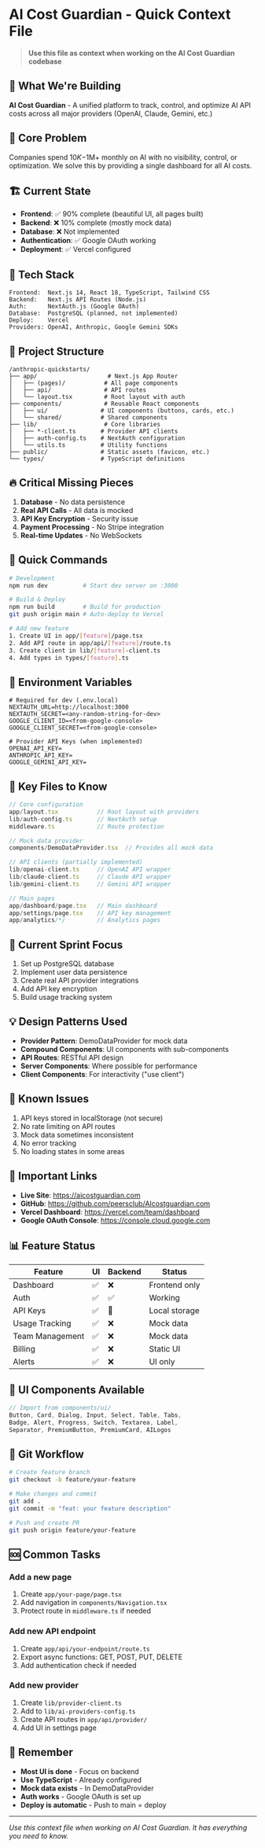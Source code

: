 # AI Cost Guardian - Quick Context File

> **Use this file as context when working on the AI Cost Guardian codebase**

## 🎯 What We're Building
**AI Cost Guardian** - A unified platform to track, control, and optimize AI API costs across all major providers (OpenAI, Claude, Gemini, etc.)

## 🔑 Core Problem
Companies spend $10K-$1M+ monthly on AI with no visibility, control, or optimization. We solve this by providing a single dashboard for all AI costs.

## 🏗️ Current State
- **Frontend**: ✅ 90% complete (beautiful UI, all pages built)
- **Backend**: ❌ 10% complete (mostly mock data)
- **Database**: ❌ Not implemented
- **Authentication**: ✅ Google OAuth working
- **Deployment**: ✅ Vercel configured

## 🎨 Tech Stack
```
Frontend:  Next.js 14, React 18, TypeScript, Tailwind CSS
Backend:   Next.js API Routes (Node.js)
Auth:      NextAuth.js (Google OAuth)
Database:  PostgreSQL (planned, not implemented)
Deploy:    Vercel
Providers: OpenAI, Anthropic, Google Gemini SDKs
```

## 📁 Project Structure
```
/anthropic-quickstarts/
├── app/                    # Next.js App Router
│   ├── (pages)/           # All page components
│   ├── api/               # API routes
│   └── layout.tsx         # Root layout with auth
├── components/            # Reusable React components
│   ├── ui/               # UI components (buttons, cards, etc.)
│   └── shared/           # Shared components
├── lib/                   # Core libraries
│   ├── *-client.ts       # Provider API clients
│   ├── auth-config.ts    # NextAuth configuration
│   └── utils.ts          # Utility functions
├── public/               # Static assets (favicon, etc.)
└── types/                # TypeScript definitions
```

## 🔥 Critical Missing Pieces
1. **Database** - No data persistence
2. **Real API Calls** - All data is mocked
3. **API Key Encryption** - Security issue
4. **Payment Processing** - No Stripe integration
5. **Real-time Updates** - No WebSockets

## 🚀 Quick Commands
```bash
# Development
npm run dev          # Start dev server on :3000

# Build & Deploy
npm run build        # Build for production
git push origin main # Auto-deploy to Vercel

# Add new feature
1. Create UI in app/[feature]/page.tsx
2. Add API route in app/api/[feature]/route.ts
3. Create client in lib/[feature]-client.ts
4. Add types in types/[feature].ts
```

## 🔐 Environment Variables
```env
# Required for dev (.env.local)
NEXTAUTH_URL=http://localhost:3000
NEXTAUTH_SECRET=<any-random-string-for-dev>
GOOGLE_CLIENT_ID=<from-google-console>
GOOGLE_CLIENT_SECRET=<from-google-console>

# Provider API Keys (when implemented)
OPENAI_API_KEY=
ANTHROPIC_API_KEY=
GOOGLE_GEMINI_API_KEY=
```

## 📝 Key Files to Know
```typescript
// Core configuration
app/layout.tsx           // Root layout with providers
lib/auth-config.ts       // NextAuth setup
middleware.ts            // Route protection

// Mock data provider
components/DemoDataProvider.tsx  // Provides all mock data

// API clients (partially implemented)
lib/openai-client.ts     // OpenAI API wrapper
lib/claude-client.ts     // Claude API wrapper
lib/gemini-client.ts     // Gemini API wrapper

// Main pages
app/dashboard/page.tsx   // Main dashboard
app/settings/page.tsx    // API key management
app/analytics/*/         // Analytics pages
```

## 🎯 Current Sprint Focus
1. Set up PostgreSQL database
2. Implement user data persistence
3. Create real API provider integrations
4. Add API key encryption
5. Build usage tracking system

## 💡 Design Patterns Used
- **Provider Pattern**: DemoDataProvider for mock data
- **Compound Components**: UI components with sub-components
- **API Routes**: RESTful API design
- **Server Components**: Where possible for performance
- **Client Components**: For interactivity ("use client")

## 🐛 Known Issues
1. API keys stored in localStorage (not secure)
2. No rate limiting on API routes
3. Mock data sometimes inconsistent
4. No error tracking
5. No loading states in some areas

## 🔗 Important Links
- **Live Site**: https://aicostguardian.com
- **GitHub**: https://github.com/peersclub/AIcostguardian.com
- **Vercel Dashboard**: https://vercel.com/team/dashboard
- **Google OAuth Console**: https://console.cloud.google.com

## 📊 Feature Status
| Feature | UI | Backend | Status |
|---------|-----|---------|--------|
| Dashboard | ✅ | ❌ | Frontend only |
| Auth | ✅ | ✅ | Working |
| API Keys | ✅ | 🔧 | Local storage |
| Usage Tracking | ✅ | ❌ | Mock data |
| Team Management | ✅ | ❌ | Mock data |
| Billing | ✅ | ❌ | Static UI |
| Alerts | ✅ | ❌ | UI only |

## 🎨 UI Components Available
```typescript
// Import from components/ui/
Button, Card, Dialog, Input, Select, Table, Tabs,
Badge, Alert, Progress, Switch, Textarea, Label,
Separator, PremiumButton, PremiumCard, AILogos
```

## 🔄 Git Workflow
```bash
# Create feature branch
git checkout -b feature/your-feature

# Make changes and commit
git add .
git commit -m "feat: your feature description"

# Push and create PR
git push origin feature/your-feature
```

## 🆘 Common Tasks

### Add a new page
1. Create `app/your-page/page.tsx`
2. Add navigation in `components/Navigation.tsx`
3. Protect route in `middleware.ts` if needed

### Add new API endpoint
1. Create `app/api/your-endpoint/route.ts`
2. Export async functions: GET, POST, PUT, DELETE
3. Add authentication check if needed

### Add new provider
1. Create `lib/provider-client.ts`
2. Add to `lib/ai-providers-config.ts`
3. Create API routes in `app/api/provider/`
4. Add UI in settings page

## 🎯 Remember
- **Most UI is done** - Focus on backend
- **Use TypeScript** - Already configured
- **Mock data exists** - In DemoDataProvider
- **Auth works** - Google OAuth is set up
- **Deploy is automatic** - Push to main = deploy

---

*Use this context file when working on AI Cost Guardian. It has everything you need to know.*